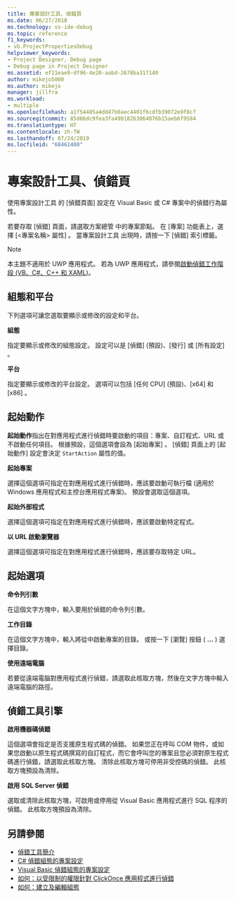 ```yaml
---
title: 專案設計工具、偵錯頁
ms.date: 06/27/2018
ms.technology: vs-ide-debug
ms.topic: reference
f1_keywords:
- vb.ProjectPropertiesDebug
helpviewer_keywords:
- Project Designer, Debug page
- Debug page in Project Designer
ms.assetid: ef11eae9-df96-4e20-aabd-2678ba317140
author: mikejo5000
ms.author: mikejo
manager: jillfra
ms.workload:
- multiple
ms.openlocfilehash: a1f54485a4dd47b0aec4401f6cdfb39072e9f8cf
ms.sourcegitcommit: 85d66dc9fea3fa49018263064876b15aeb6f9584
ms.translationtype: HT
ms.contentlocale: zh-TW
ms.lasthandoff: 07/24/2019
ms.locfileid: "68461400"
---
```

# <a name="debug-page-project-designer"></a>專案設計工具、偵錯頁

使用專案設計工具  的 [偵錯頁面]  設定在 Visual Basic 或 C# 專案中的偵錯行為屬性。

若要存取 [偵錯]  頁面，請選取方案總管  中的專案節點。 在 [專案]  功能表上，選擇 [\<專案名稱> 屬性]  。 當專案設計工具  出現時，請按一下 [偵錯]  索引標籤。

> [!NOTE]
> 本主題不適用於 UWP 應用程式。 若為 UWP 應用程式，請參閱[啟動偵錯工作階段 (VB、C#、C++ 和 XAML)](../../debugger/start-a-debugging-session-for-a-store-app-in-visual-studio-vb-csharp-cpp-and-xaml.md)。

## <a name="configuration-and-platform"></a>組態和平台

下列選項可讓您選取要顯示或修改的設定和平台。

**組態**

指定要顯示或修改的組態設定。 設定可以是 [偵錯]  (預設)、[發行]  或 [所有設定]  。

**平台**

指定要顯示或修改的平台設定。 選項可以包括 [任何 CPU]  (預設)、[x64]  和 [x86]  。

## <a name="start-action"></a>起始動作

**起始動作**指出在對應用程式進行偵錯時要啟動的項目：專案、自訂程式、URL 或不啟動任何項目。 根據預設，這個選項會設為 [起始專案]  。 [偵錯]  頁面上的 [起始動作]  設定會決定 `StartAction` 屬性的值。

**起始專案**

選擇這個選項可指定在對應用程式進行偵錯時，應該要啟動可執行檔 (適用於 Windows 應用程式和主控台應用程式專案)。 預設會選取這個選項。

**起始外部程式**

選擇這個選項可指定在對應用程式進行偵錯時，應該要啟動特定程式。

**以 URL 啟動瀏覽器**

選擇這個選項可指定在對應用程式進行偵錯時，應該要存取特定 URL。

## <a name="start-options"></a>起始選項

**命令列引數**

在這個文字方塊中，輸入要用於偵錯的命令列引數。

**工作目錄**

在這個文字方塊中，輸入將從中啟動專案的目錄。 或按一下 [瀏覽] 按鈕 ( **...** ) 選擇目錄。

**使用遠端電腦**

若要從遠端電腦對應用程式進行偵錯，請選取此核取方塊，然後在文字方塊中輸入遠端電腦的路徑。

## <a name="debugger-engines"></a>偵錯工具引擎

**啟用機器碼偵錯**

這個選項會指定是否支援原生程式碼的偵錯。 如果您正在呼叫 COM 物件，或如果您啟動以原生程式碼撰寫的自訂程式，而它會呼叫您的專案且您必須對原生程式碼進行偵錯，請選取此核取方塊。 清除此核取方塊可停用非受控碼的偵錯。 此核取方塊預設為清除。

**啟用 SQL Server 偵錯**

選取或清除此核取方塊，可啟用或停用從 Visual Basic 應用程式進行 SQL 程序的偵錯。 此核取方塊預設為清除。

## <a name="see-also"></a>另請參閱

- [偵錯工具簡介](../../debugger/debugger-feature-tour.md)
- [C# 偵錯組態的專案設定](../../debugger/project-settings-for-csharp-debug-configurations.md)
- [Visual Basic 偵錯組態的專案設定](../../debugger/project-settings-for-a-visual-basic-debug-configuration.md)
- [如何：以受限制的權限針對 ClickOnce 應用程式進行偵錯](../../deployment/how-to-debug-a-clickonce-application-with-restricted-permissions.md)
- [如何：建立及編輯組態](../../ide/how-to-create-and-edit-configurations.md)